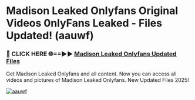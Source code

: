 # Madison Leaked Onlyfans Original Videos 0nlyFans Leaked - Files Updated! (aauwf)

<h3>🔴 CLICK HERE 🌐==►► <a href="https://tinyurl.com/brd5kh86" rel="nofollow">Madison Leaked Onlyfans Updated Files</a></h3>

Get Madison Leaked Onlyfans and all content. Now you can access all videos and pictures of Madison Leaked Onlyfans. New Updated Files 2025!

[![aauwf](https://i.imgur.com/K7sEzmb.gif)](https://tinyurl.com/brd5kh86)
